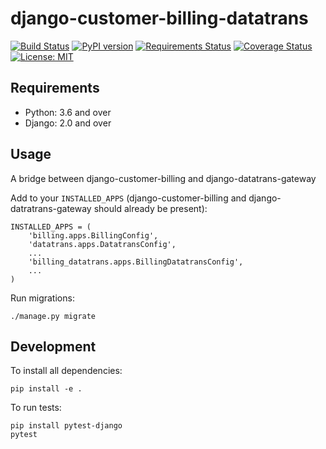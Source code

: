 django-customer-billing-datatrans
============

[![Build Status](https://travis-ci.org/skioo/django-customer-billing-datatrans.svg?branch=master)](https://travis-ci.org/skioo/django-customer-billing-datatrans)
[![PyPI version](https://badge.fury.io/py/django-customer-billing-datatrans.svg)](https://badge.fury.io/py/django-customer-billing-datatrans)
[![Requirements Status](https://requires.io/github/skioo/django-customer-billing-datatrans/requirements.svg?branch=master)](https://requires.io/github/skioo/django-customer-billing-datatrans/requirements/?branch=master)
[![Coverage Status](https://coveralls.io/repos/github/skioo/django-customer-billing-datatrans/badge.svg?branch=master)](https://coveralls.io/github/skioo/django-customer-billing-datatrans?branch=master)
[![License: MIT](https://img.shields.io/badge/License-MIT-blue.svg)](https://opensource.org/licenses/MIT)



Requirements
------------

* Python: 3.6 and over
* Django: 2.0 and over


Usage
-----

A bridge between django-customer-billing and django-datatrans-gateway

Add to your `INSTALLED_APPS` (django-customer-billing and django-datratrans-gateway should already be present):

    INSTALLED_APPS = (
        'billing.apps.BillingConfig',
        'datatrans.apps.DatatransConfig',
        ...
        'billing_datatrans.apps.BillingDatatransConfig',
        ...
    )


Run migrations: 

    ./manage.py migrate
    


Development
-----------

To install all dependencies:

    pip install -e .

To run tests:

    pip install pytest-django
    pytest